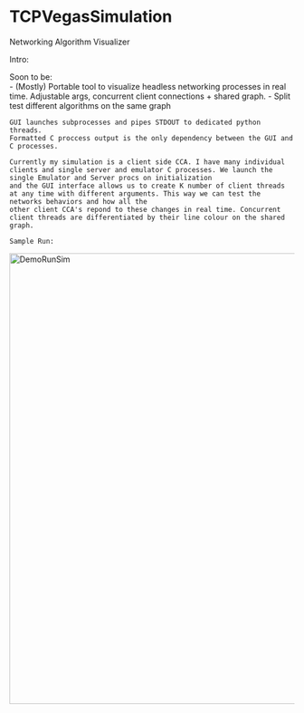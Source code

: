 # TCPVegasSimulation

Networking Algorithm Visualizer

Intro:

  Soon to be:   
    - (Mostly) Portable tool to visualize headless networking processes in real time. Adjustable args, concurrent client connections + shared graph.
    - Split test different algorithms on the same graph

    GUI launches subprocesses and pipes STDOUT to dedicated python threads. 
    Formatted C proccess output is the only dependency between the GUI and C processes.
    
    Currently my simulation is a client side CCA. I have many individual clients and single server and emulator C processes. We launch the single Emulator and Server procs on initialization
    and the GUI interface allows us to create K number of client threads at any time with different arguments. This way we can test the networks behaviors and how all the 
    other client CCA's repond to these changes in real time. Concurrent client threads are differentiated by their line colour on the shared graph.
   
    Sample Run:


<img width="796" alt="DemoRunSim" src="https://github.com/Michael-lammens/NetworkSimulation/assets/94767965/fea08f16-6510-4e9d-943e-71800f1cdf6f">





    
